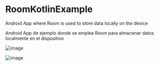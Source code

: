 # RoomKotlinExample

Android App where Room is used to store data locally on the device

Android App de ejemplo donde se emplea Room para almacenar datos localmente en el dispositivo

![image](https://user-images.githubusercontent.com/60962053/132118458-45e65851-90d0-470f-affe-93f2767b9358.png)

![image](https://user-images.githubusercontent.com/60962053/132118503-b04060f5-2ae6-407f-ae72-93c14c6266b2.png)

